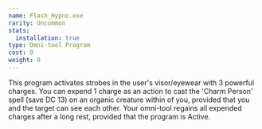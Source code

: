 ```yaml
---
name: Flash_Hypno.exe
rarity: Uncommon
stats:
  installation: true
type: Omni-tool Program
cost: 0
weight: 0
---
```

This program activates strobes in the user's visor/eyewear with 3 powerful charges. You can expend 1 charge as an
action to cast the 'Charm Person' spell (save DC 13) on an organic creature within <me-distance length="25" /> of you, provided that you and the
target can see each other. Your omni-tool regains all expended charges after a long rest, provided that the program is
Active.
